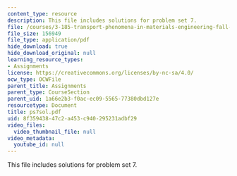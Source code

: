 ```yaml
---
content_type: resource
description: This file includes solutions for problem set 7.
file: /courses/3-185-transport-phenomena-in-materials-engineering-fall-2003/8f35943847c2a453c940295231adbf29_ps7sol.pdf
file_size: 156949
file_type: application/pdf
hide_download: true
hide_download_original: null
learning_resource_types:
- Assignments
license: https://creativecommons.org/licenses/by-nc-sa/4.0/
ocw_type: OCWFile
parent_title: Assignments
parent_type: CourseSection
parent_uid: 1a66e2b3-f0ac-ec09-5565-77380dbd127e
resourcetype: Document
title: ps7sol.pdf
uid: 8f359438-47c2-a453-c940-295231adbf29
video_files:
  video_thumbnail_file: null
video_metadata:
  youtube_id: null
---
```

This file includes solutions for problem set 7.